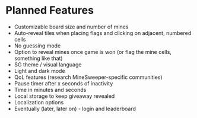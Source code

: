 # Planned Features

- Customizable board size and number of mines
- Auto-reveal tiles when placing flags and clicking on adjacent, numbered cells
- No guessing mode
- Option to reveal mines once game is won (or flag the mine cells, something like that)
- SG theme / visual language
- Light and dark mode
- QoL features (research MineSweeper-specific communities)
- Pause timer after x seconds of inactivity
- Time in minutes and seconds
- Local storage to keep giveaway revealed
- Localization options
- Eventually (later, later on) - login and leaderboard